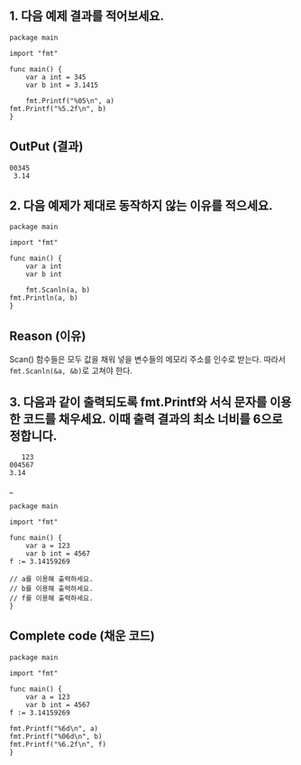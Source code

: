 ## 1. 다음 예제 결과를 적어보세요.

	package main
	
	import "fmt"
	
	func main() {
		var a int = 345
		var b int = 3.1415

		fmt.Printf("%05\n", a)
    fmt.Printf("%5.2f\n", b)
	}

## OutPut (결과)

	00345
	 3.14

## 2. 다음 예제가 제대로 동작하지 않는 이유를 적으세요.

	package main
	
	import "fmt"
	
	func main() {
		var a int
		var b int

		fmt.Scanln(a, b)
    fmt.Println(a, b)
	}

## Reason (이유) 

Scan() 함수들은 모두 값을 채워 넣을 변수들의 메모리 주소를 인수로 받는다. 따라서 `fmt.Scanln(&a, &b)`로 고쳐야 한다.

## 3. 다음과 같이 출력되도록 fmt.Printf와 서식 문자를 이용한 코드를 채우세요. 이때 출력 결과의 최소 너비를 6으로 정합니다. 

	   123
	004567
    3.14
 
 _

	package main
	
	import "fmt"
	
	func main() {
		var a = 123
		var b int = 4567
    f := 3.14159269

    // a를 이용해 출력하세요.
    // b를 이용해 출력하세요.
    // f를 이용해 출력하세요.
	}

## Complete code (채운 코드) 

	package main
	
	import "fmt"
	
	func main() {
		var a = 123
		var b int = 4567
    f := 3.14159269
  
    fmt.Printf("%6d\n", a)
    fmt.Printf("%06d\n", b)
    fmt.Printf("%6.2f\n", f)
	}
